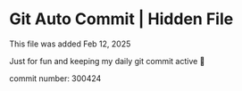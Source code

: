 # Git Auto Commit | Hidden File

This file was added Feb 12, 2025

Just for fun and keeping my daily git commit active 🤪

commit number: 300424
